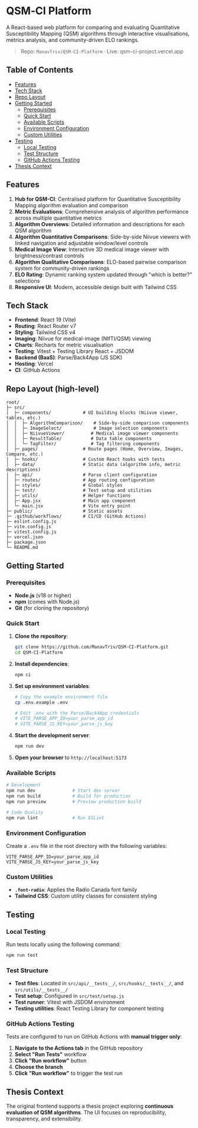 # QSM‑CI Platform

A React-based web platform for comparing and evaluating Quantitative Susceptibility Mapping (QSM) algorithms through interactive visualisations, metrics analysis, and community-driven ELO rankings.

> Repo: `ManavTriv/QSM-CI-Platform` · Live: qsm-ci-project.vercel.app

## Table of Contents

- [Features](#features)
- [Tech Stack](#-tech-stack)
- [Repo Layout](#repo-layout-high-level)
- [Getting Started](#getting-started)
  - [Prerequisites](#prerequisites)
  - [Quick Start](#quick-start)
  - [Available Scripts](#available-scripts)
  - [Environment Configuration](#environment-configuration)
  - [Custom Utilities](#custom-utilities)
- [Testing](#testing)
  - [Local Testing](#local-testing)
  - [Test Structure](#test-structure)
  - [GitHub Actions Testing](#github-actions-testing)
- [Thesis Context](#thesis-context)

## Features

1. **Hub for QSM-CI**: Centralised platform for Quantitative Susceptibility Mapping algorithm evaluation and comparison
2. **Metric Evaluations**: Comprehensive analysis of algorithm performance across multiple quantitative metrics
3. **Algorithm Overviews**: Detailed information and descriptions for each QSM algorithm
4. **Algorithm Quantitative Comparisons**: Side-by-side Niivue viewers with linked navigation and adjustable window/level controls
5. **Medical Image View**: Interactive 3D medical image viewer with brightness/contrast controls
6. **Algorithm Qualitative Comparisons**: ELO-based pairwise comparison system for community-driven rankings
7. **ELO Rating**: Dynamic ranking system updated through "which is better?" selections
8. **Responsive UI**: Modern, accessible design built with Tailwind CSS

## Tech Stack

- **Frontend**: React 19 (Vite)
- **Routing**: React Router v7
- **Styling**: Tailwind CSS v4 
- **Imaging**: Niivue for medical-image (NIfTI/QSM) viewing
- **Charts**: Recharts for metric visualisation
- **Testing**: Vitest + Testing Library React + JSDOM
- **Backend (BaaS)**: Parse/Back4App (JS SDK)
- **Hosting**: Vercel
- **CI**: GitHub Actions

## Repo Layout (high-level)

```
root/
├─ src/
│  ├─ components/            # UI building blocks (Niivue viewer, tables, etc.)
│  │  ├─ AlgorithmComparison/    # Side-by-side comparison components
│  │  ├─ ImageSelect/            # Image selection components
│  │  ├─ NiivueViewer/          # Medical image viewer components
│  │  ├─ ResultTable/           # Data table components
│  │  └─ TagFilter/             # Tag filtering components
│  ├─ pages/                 # Route pages (Home, Overview, Images, Compare, etc.)
│  ├─ hooks/                 # Custom React hooks with tests
│  ├─ data/                  # Static data (algorithm info, metric descriptions)
│  ├─ api/                   # Parse client configuration
│  ├─ routes/                # App routing configuration
│  ├─ styles/                # Global styles
│  ├─ test/                  # Test setup and utilities
│  ├─ utils/                 # Helper functions
│  ├─ App.jsx                # Main app component
│  └─ main.jsx               # Vite entry point
├─ public/                   # Static assets
├─ .github/workflows/        # CI/CD (GitHub Actions)
├─ eslint.config.js
├─ vite.config.js
├─ vitest.config.js
├─ vercel.json
├─ package.json
└─ README.md
```

## Getting Started

### Prerequisites
- **Node.js** (v18 or higher)
- **npm** (comes with Node.js)
- **Git** (for cloning the repository)

### Quick Start
1. **Clone the repository**:
   ```bash
   git clone https://github.com/ManavTriv/QSM-CI-Platform.git
   cd QSM-CI-Platform
   ```

2. **Install dependencies**:
   ```bash
   npm ci
   ```

3. **Set up environment variables**:
   ```bash
   # Copy the example environment file
   cp .env.example .env
   
   # Edit .env with the Parse/Back4App credentials
   # VITE_PARSE_APP_ID=your_parse_app_id
   # VITE_PARSE_JS_KEY=your_parse_js_key
   ```

4. **Start the development server**:
   ```bash
   npm run dev
   ```

5. **Open your browser** to `http://localhost:5173`

### Available Scripts
```bash
# Development
npm run dev              # Start dev server 
npm run build            # Build for production
npm run preview          # Preview production build

# Code Quality
npm run lint             # Run ESLint
```

### Environment Configuration
Create a `.env` file in the root directory with the following variables:
```env
VITE_PARSE_APP_ID=your_parse_app_id
VITE_PARSE_JS_KEY=your_parse_js_key
```

### Custom Utilities
- **`.font-radio`**: Applies the Radio Canada font family
- **Tailwind CSS**: Custom utility classes for consistent styling

## Testing

### Local Testing
Run tests locally using the following command:

```bash
npm run test
```

### Test Structure
- **Test files**: Located in `src/api/__tests__/`, `src/hooks/__tests__/`, and `src/utils/__tests__/`
- **Test setup**: Configured in `src/test/setup.js`
- **Test runner**: Vitest with JSDOM environment
- **Testing utilities**: React Testing Library for component testing

### GitHub Actions Testing
Tests are configured to run on GitHub Actions with **manual trigger only**:

1. **Navigate to the Actions tab** in the GitHub repository
2. **Select "Run Tests"** workflow
3. **Click "Run workflow"** button
4. **Choose the branch** 
5. **Click "Run workflow"** to trigger the test run

## Thesis Context

The original frontend supports a thesis project exploring **continuous evaluation of QSM algorithms**. The UI focuses on reproducibility, transparency, and extensibility.


